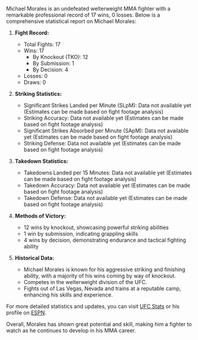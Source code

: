 Michael Morales is an undefeated welterweight MMA fighter with a remarkable professional record of 17 wins, 0 losses. Below is a comprehensive statistical report on Michael Morales:

1. **Fight Record:**
   - Total Fights: 17
   - Wins: 17
      - By Knockout (TKO): 12
      - By Submission: 1
      - By Decision: 4
   - Losses: 0
   - Draws: 0

2. **Striking Statistics:**
   - Significant Strikes Landed per Minute (SLpM): Data not available yet (Estimates can be made based on fight footage analysis)
   - Striking Accuracy: Data not available yet (Estimates can be made based on fight footage analysis)
   - Significant Strikes Absorbed per Minute (SApM): Data not available yet (Estimates can be made based on fight footage analysis)
   - Striking Defense: Data not available yet (Estimates can be made based on fight footage analysis)

3. **Takedown Statistics:**
   - Takedowns Landed per 15 Minutes: Data not available yet (Estimates can be made based on fight footage analysis)
   - Takedown Accuracy: Data not available yet (Estimates can be made based on fight footage analysis)
   - Takedown Defense: Data not available yet (Estimates can be made based on fight footage analysis)

4. **Methods of Victory:**
   - 12 wins by knockout, showcasing powerful striking abilities
   - 1 win by submission, indicating grappling skills
   - 4 wins by decision, demonstrating endurance and tactical fighting ability

5. **Historical Data:**
   - Michael Morales is known for his aggressive striking and finishing ability, with a majority of his wins coming by way of knockout.
   - Competes in the welterweight division of the UFC.
   - Fights out of Las Vegas, Nevada and trains at a reputable camp, enhancing his skills and experience.

For more detailed statistics and updates, you can visit [UFC Stats](http://www.ufcstats.com/fighter-details/michael-morales) or his profile on [ESPN](https://www.espn.com/mma/fighter/stats/_/id/4869426/michael-morales).

Overall, Morales has shown great potential and skill, making him a fighter to watch as he continues to develop in his MMA career.
